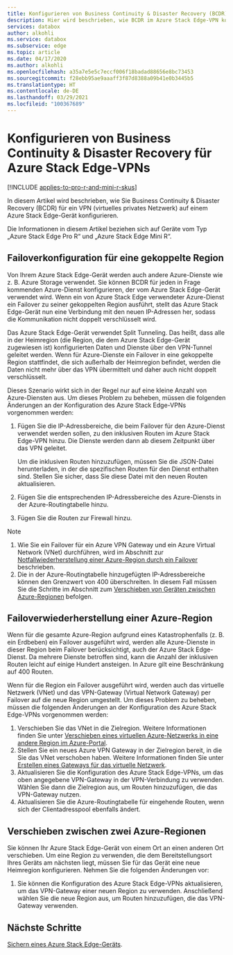 ```yaml
---
title: Konfigurieren von Business Continuity & Disaster Recovery (BCDR) im Azure Stack Edge-VPN (virtuelles privates Netzwerk)
description: Hier wird beschrieben, wie BCDR im Azure Stack Edge-VPN konfiguriert wird.
services: databox
author: alkohli
ms.service: databox
ms.subservice: edge
ms.topic: article
ms.date: 04/17/2020
ms.author: alkohli
ms.openlocfilehash: a35a7e5e5c7eccf006f18badad88656e8bc73453
ms.sourcegitcommit: f28ebb95ae9aaaff3f87d8388a09b41e0b3445b5
ms.translationtype: HT
ms.contentlocale: de-DE
ms.lasthandoff: 03/29/2021
ms.locfileid: "100367689"
---
```

# <a name="configure-business-continuity-and-disaster-recovery-for-azure-stack-edge-vpn"></a>Konfigurieren von Business Continuity & Disaster Recovery für Azure Stack Edge-VPNs

[!INCLUDE [applies-to-pro-r-and-mini-r-skus](../../includes/azure-stack-edge-applies-to-pro-r-mini-r-sku.md)]

In diesem Artikel wird beschrieben, wie Sie Business Continuity & Disaster Recovery (BCDR) für ein VPN (virtuelles privates Netzwerk) auf einem Azure Stack Edge-Gerät konfigurieren.

Die Informationen in diesem Artikel beziehen sich auf Geräte vom Typ „Azure Stack Edge Pro R“ und „Azure Stack Edge Mini R“.

## <a name="configure-failover-to-a-paired-region"></a>Failoverkonfiguration für eine gekoppelte Region

Von Ihrem Azure Stack Edge-Gerät werden auch andere Azure-Dienste wie z. B. Azure Storage verwendet. Sie können BCDR für jeden in Frage kommenden Azure-Dienst konfigurieren, der vom Azure Stack Edge-Gerät verwendet wird. Wenn ein von Azure Stack Edge verwendeter Azure-Dienst ein Failover zu seiner gekoppelten Region ausführt, stellt das Azure Stack Edge-Gerät nun eine Verbindung mit den neuen IP-Adressen her, sodass die Kommunikation nicht doppelt verschlüsselt wird. 

Das Azure Stack Edge-Gerät verwendet Split Tunneling. Das heißt, dass alle in der Heimregion (die Region, die dem Azure Stack Edge-Gerät zugewiesen ist) konfigurierten Daten und Dienste über den VPN-Tunnel geleitet werden. Wenn für Azure-Dienste ein Failover in eine gekoppelte Region stattfindet, die sich außerhalb der Heimregion befindet, werden die Daten nicht mehr über das VPN übermittelt und daher auch nicht doppelt verschlüsselt. 

Dieses Szenario wirkt sich in der Regel nur auf eine kleine Anzahl von Azure-Diensten aus. Um dieses Problem zu beheben, müssen die folgenden Änderungen an der Konfiguration des Azure Stack Edge-VPNs vorgenommen werden:

1. Fügen Sie die IP-Adressbereiche, die beim Failover für den Azure-Dienst verwendet werden sollen, zu den inklusiven Routen im Azure Stack Edge-VPN hinzu. Die Dienste werden dann ab diesem Zeitpunkt über das VPN geleitet.

    Um die inklusiven Routen hinzuzufügen, müssen Sie die JSON-Datei herunterladen, in der die spezifischen Routen für den Dienst enthalten sind. Stellen Sie sicher, dass Sie diese Datei mit den neuen Routen aktualisieren.
2. Fügen Sie die entsprechenden IP-Adressbereiche des Azure-Diensts in der Azure-Routingtabelle hinzu.
3. Fügen Sie die Routen zur Firewall hinzu.

> [!NOTE]
>
> 1. Wie Sie ein Failover für ein Azure VPN Gateway und ein Azure Virtual Network (VNet) durchführen, wird im Abschnitt zur [Notfallwiederherstellung einer Azure-Region durch ein Failover](#recover-from-a-failed-azure-region) beschrieben.
> 2. Die in der Azure-Routingtabelle hinzugefügten IP-Adressbereiche können den Grenzwert von 400 überschreiten. In diesem Fall müssen Sie die Schritte im Abschnitt zum [Verschieben von Geräten zwischen Azure-Regionen](#move-from-an-azure-region-to-another) befolgen.

## <a name="recover-from-a-failed-azure-region"></a>Failoverwiederherstellung einer Azure-Region

Wenn für die gesamte Azure-Region aufgrund eines Katastrophenfalls (z. B. ein Erdbeben) ein Failover ausgeführt wird, werden alle Azure-Dienste in dieser Region beim Failover berücksichtigt, auch der Azure Stack Edge-Dienst. Da mehrere Dienste betroffen sind, kann die Anzahl der inklusiven Routen leicht auf einige Hundert ansteigen. In Azure gilt eine Beschränkung auf 400 Routen. 

Wenn für die Region ein Failover ausgeführt wird, werden auch das virtuelle Netzwerk (VNet) und das VPN-Gateway (Virtual Network Gateway) per Failover auf die neue Region umgestellt. Um dieses Problem zu beheben, müssen die folgenden Änderungen an der Konfiguration des Azure Stack Edge-VPNs vorgenommen werden:

1. Verschieben Sie das VNet in die Zielregion. Weitere Informationen finden Sie unter [Verschieben eines virtuellen Azure-Netzwerks in eine andere Region im Azure-Portal](../virtual-network/move-across-regions-vnet-portal.md).
2. Stellen Sie ein neues Azure VPN Gateway in der Zielregion bereit, in die Sie das VNet verschoben haben. Weitere Informationen finden Sie unter [Erstellen eines Gateways für das virtuelle Netzwerk](../vpn-gateway/vpn-gateway-howto-point-to-site-resource-manager-portal.md#creategw).
3. Aktualisieren Sie die Konfiguration des Azure Stack Edge-VPNs, um das oben angegebene VPN-Gateway in der VPN-Verbindung zu verwenden. Wählen Sie dann die Zielregion aus, um Routen hinzuzufügen, die das VPN-Gateway nutzen.
4. Aktualisieren Sie die Azure-Routingtabelle für eingehende Routen, wenn sich der Clientadresspool ebenfalls ändert. 

## <a name="move-from-an-azure-region-to-another"></a>Verschieben zwischen zwei Azure-Regionen

Sie können Ihr Azure Stack Edge-Gerät von einem Ort an einen anderen Ort verschieben. Um eine Region zu verwenden, die dem Bereitstellungsort Ihres Geräts am nächsten liegt, müssen Sie für das Gerät eine neue Heimregion konfigurieren. Nehmen Sie die folgenden Änderungen vor:

1. Sie können die Konfiguration des Azure Stack Edge-VPNs aktualisieren, um das VPN-Gateway einer neuen Region zu verwenden. Anschließend wählen Sie die neue Region aus, um Routen hinzuzufügen, die das VPN-Gateway verwenden.

## <a name="next-steps"></a>Nächste Schritte

[Sichern eines Azure Stack Edge-Geräts](azure-stack-edge-gpu-prepare-device-failure.md).